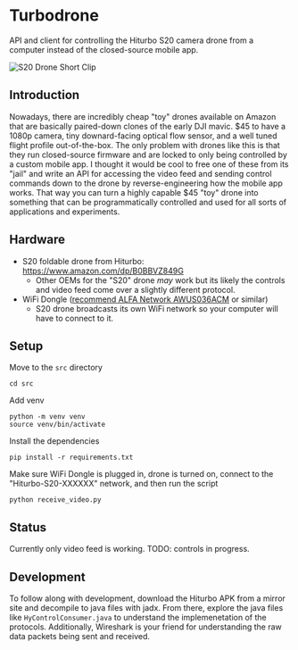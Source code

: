 # Turbodrone
API and client for controlling the Hiturbo S20 camera drone from a computer instead of the closed-source mobile app.

![S20 Drone Short Clip](docs/images/s20-drone-short-clip-small.gif)

## Introduction
Nowadays, there are incredibly cheap "toy" drones available on Amazon that are basically paired-down clones of the early DJI mavic. $45 to have a 1080p camera, tiny downard-facing optical flow sensor, and a well tuned flight profile out-of-the-box. The only problem with drones like this is that they run closed-source firmware and are locked to only being controlled by a custom mobile app. I thought it would be cool to free one of these from its "jail" and write an API for accessing the video feed and sending control commands down to the drone by reverse-engineering how the mobile app works. That way you can turn a highly capable $45 "toy" drone into something that can be programmatically controlled and used for all sorts of applications and experiments.

## Hardware
* S20 foldable drone from Hiturbo: https://www.amazon.com/dp/B0BBVZ849G 
  * Other OEMs for the "S20" drone _may_ work but its likely the controls and video feed come over a slightly different protocol.
* WiFi Dongle ([recommend ALFA Network AWUS036ACM](https://www.amazon.com/Network-AWUS036ACM-Long-Range-Wide-Coverage-High-Sensitivity/dp/B08BJS8FXD) or similar) 
  * S20 drone broadcasts its own WiFi network so your computer will have to connect to it.


## Setup
Move to the `src` directory
```
cd src
```

Add venv
```
python -m venv venv
source venv/bin/activate
```

Install the dependencies
```
pip install -r requirements.txt
```

Make sure WiFi Dongle is plugged in, drone is turned on, connect to the "Hiturbo-S20-XXXXXX" network, and then run the script
```
python receive_video.py
```



## Status
Currently only video feed is working. 
TODO: controls in progress.


## Development
To follow along with development, download the Hiturbo APK from a mirror site and decompile to java files with jadx.
From there, explore the java files like `HyControlConsumer.java` to understand the implemenetation of the protocols.
Additionally, Wireshark is your friend for understanding the raw data packets being sent and received.





